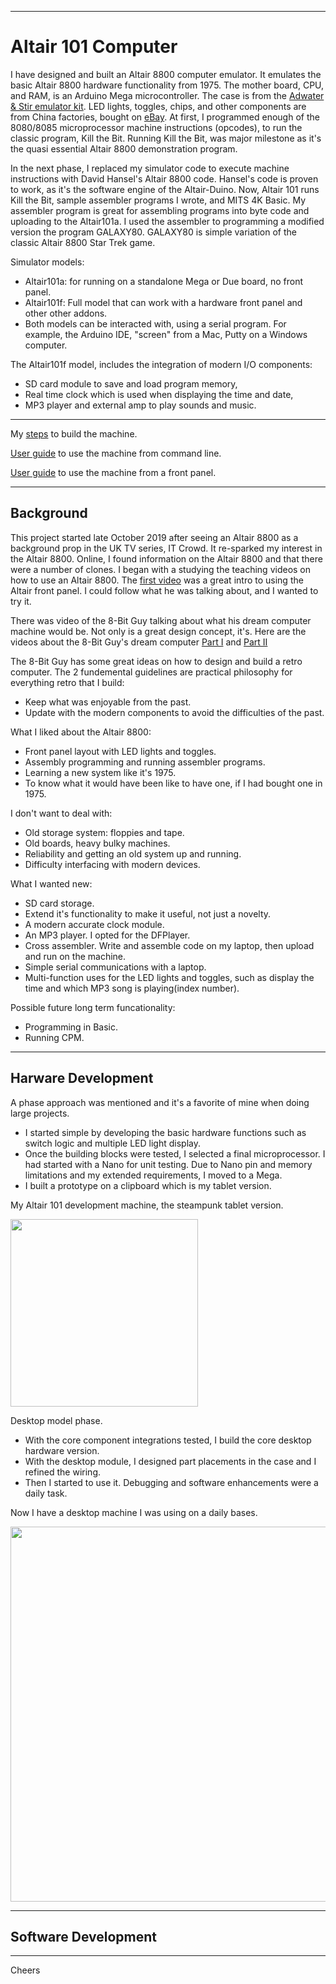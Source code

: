 --------------------------------------------------------------------------------
# Altair 101 Computer

I have designed and built an Altair 8800 computer emulator.
It emulates the basic Altair 8800 hardware functionality from 1975.
The mother board, CPU, and RAM, is an Arduino Mega microcontroller.
The case is from the [Adwater & Stir emulator kit](https://www.adwaterandstir.com/product/altair-8800-emulator-kit/).
LED lights, toggles, chips, and other components are from China factories, bought on [eBay](https://eBay.com).
At first, I programmed enough of the 8080/8085 microprocessor machine instructions (opcodes),
to run the classic program, Kill the Bit.
Running Kill the Bit, was major milestone as it's the quasi essential Altair 8800 demonstration program.

In the next phase, I replaced my simulator code to execute machine instructions
with David Hansel's Altair 8800 code.
Hansel's code is proven to work, as it's the software engine of the Altair-Duino.
Now, Altair 101 runs Kill the Bit, sample assembler programs I wrote, and MITS 4K Basic.
My assembler program is great for assembling programs into byte code and uploading to the Altair101a.
I used the assembler to programming a modified version the program GALAXY80.
GALAXY80 is simple variation of the classic Altair 8800 Star Trek game.

Simulator models:
+ Altair101a: for running on a standalone Mega or Due board, no front panel.
+ Altair101f: Full model that can work with a hardware front panel and other other addons.
+ Both models can be interacted with, using a serial program.
    For example, the Arduino IDE, "screen" from a Mac, Putty on a Windows computer.

The Altair101f model, includes the integration of modern I/O components:
+ SD card module to save and load program memory,
+ Real time clock which is used when displaying the time and date,
+ MP3 player and external amp to play sounds and music.

--------------------------------------------------------------------------------
My [steps](READMEhistory.md) to build the machine.

[User guide](READMEguideCli.md) to use the machine from command line.

[User guide](READMEguideFrontPanel.md) to use the machine from a front panel.

--------------------------------------------------------------------------------
## Background

This project started late October 2019 after seeing an Altair 8800 as a background prop in the UK TV series, IT Crowd.
It re-sparked my interest in the Altair 8800.
Online, I found information on the Altair 8800 and that there were a number of clones.
I began with a studying the teaching videos on how to use an Altair 8800.
The [first video](https://www.youtube.com/watch?v=suyiMfzmZKs) was a great intro to using the Altair front panel.
I could follow what he was talking about, and I wanted to try it.

There was video of the 8-Bit Guy talking about what his dream computer machine would be.
Not only is a great design concept, it's.
Here are the videos about the 8-Bit Guy's dream computer
[Part I](https://www.youtube.com/watch?v=ayh0qebfD2g) and
[Part II](https://www.youtube.com/watch?v=sg-6Cjzzg8s)

The 8-Bit Guy has some great ideas on how to design and build a retro computer.
The 2 fundemental guidelines are practical philosophy for everything retro that I build:
+ Keep what was enjoyable from the past.
+ Update with the modern components to avoid the difficulties of the past.

What I liked about the Altair 8800:
+ Front panel layout with LED lights and toggles.
+ Assembly programming and running assembler programs.
+ Learning a new system like it's 1975.
+ To know what it would have been like to have one, if I had bought one in 1975.

I don't want to deal with:
+ Old storage system: floppies and tape.
+ Old boards, heavy bulky machines.
+ Reliability and getting an old system up and running.
+ Difficulty interfacing with modern devices.

What I wanted new:
+ SD card storage.
+ Extend it's functionality to make it useful, not just a novelty.
+ A modern accurate clock module.
+ An MP3 player. I opted for the DFPlayer.
+ Cross assembler. Write and assemble code on my laptop, then upload and run on the machine.
+ Simple serial communications with a laptop.
+ Multi-function uses for the LED lights and toggles, such as display the time and which MP3 song is playing(index number).

Possible future long term funcationality:
+ Programming in Basic.
+ Running CPM.

--------------------------------------------------------------------------------
## Harware Development

A phase approach was mentioned and it's a favorite of mine when doing large projects.
+ I started simple by developing the basic hardware functions such as switch logic and multiple LED light display.
+ Once the building blocks were tested, I selected a final microprocessor.
I had started with a Nano for unit testing. Due to Nano pin and memory limitations and my extended requirements, I moved to a Mega.
+ I built a prototype on a clipboard which is my tablet version.

My Altair 101 development machine, the steampunk tablet version.

<img width="300px"  src="AltairSteampunk.jpg"/>

Desktop model phase.
+ With the core component integrations tested, I build the core desktop hardware version.
+ With the desktop module, I designed part placements in the case and I refined the wiring.
+ Then I started to use it. Debugging and software enhancements were a daily task.

Now I have a desktop machine I was using on a daily bases.

<img width="600px"  src="AltairDesktop01a.jpg"/>

--------------------------------------------------------------------------------
## Software Development

--------------------------------------------------------------------------------
Cheers